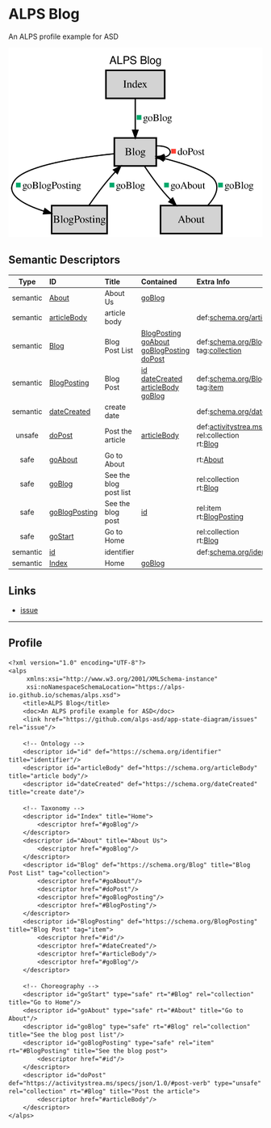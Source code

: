 # ALPS Blog

An ALPS profile example for ASD

<!-- Container for the ASDs -->

[<img src="profile.svg" alt="application state diagram">](profile.title.svg)




## Semantic Descriptors

| Type | ID | Title | Contained | Extra Info |
| :--: | :-- | :---- | :-- | :-- |
| semantic | <a id="About"></a>[About](#About) | <span style="white-space: normal;">About Us</span> | <span class="type-indicator-small safe" title="Safe"></span><a href="#goBlog">goBlog</a> | <span style="white-space: normal;"></span> |
| semantic | <a id="articleBody"></a>[articleBody](#articleBody) | <span style="white-space: normal;">article body</span> |  | <span style="white-space: normal;"><span class="meta-container"><span class="meta-item"><span class="meta-label">def:</span><span class="meta-tag def-tag"><a href="https://schema.org/articleBody" target="_blank">schema.org/articleBody</a></span></span></span></span> |
| semantic | <a id="Blog"></a>[Blog](#Blog) | <span style="white-space: normal;">Blog Post List</span> | <span class="type-indicator-small semantic" title="Semantic"></span><a href="#BlogPosting">BlogPosting</a><br><span class="type-indicator-small safe" title="Safe"></span><a href="#goAbout">goAbout</a><br><span class="type-indicator-small safe" title="Safe"></span><a href="#goBlogPosting">goBlogPosting</a><br><span class="type-indicator-small unsafe" title="Unsafe"></span><a href="#doPost">doPost</a> | <span style="white-space: normal;"><span class="meta-container"><span class="meta-item"><span class="meta-label">def:</span><span class="meta-tag def-tag"><a href="https://schema.org/Blog" target="_blank">schema.org/Blog</a></span></span><br><span class="meta-item"><span class="meta-label">tag:</span><span class="meta-values"><span class="meta-tag tag-tag"><a href="#tag-collection">collection</a></span></span></span></span></span> |
| semantic | <a id="BlogPosting"></a>[BlogPosting](#BlogPosting) | <span style="white-space: normal;">Blog Post</span> | <span class="type-indicator-small semantic" title="Semantic"></span><a href="#id">id</a><br><span class="type-indicator-small semantic" title="Semantic"></span><a href="#dateCreated">dateCreated</a><br><span class="type-indicator-small semantic" title="Semantic"></span><a href="#articleBody">articleBody</a><br><span class="type-indicator-small safe" title="Safe"></span><a href="#goBlog">goBlog</a> | <span style="white-space: normal;"><span class="meta-container"><span class="meta-item"><span class="meta-label">def:</span><span class="meta-tag def-tag"><a href="https://schema.org/BlogPosting" target="_blank">schema.org/BlogPosting</a></span></span><br><span class="meta-item"><span class="meta-label">tag:</span><span class="meta-values"><span class="meta-tag tag-tag"><a href="#tag-item">item</a></span></span></span></span></span> |
| semantic | <a id="dateCreated"></a>[dateCreated](#dateCreated) | <span style="white-space: normal;">create date</span> |  | <span style="white-space: normal;"><span class="meta-container"><span class="meta-item"><span class="meta-label">def:</span><span class="meta-tag def-tag"><a href="https://schema.org/dateCreated" target="_blank">schema.org/dateCreated</a></span></span></span></span> |
| unsafe | <a id="doPost"></a>[doPost](#doPost) | <span style="white-space: normal;">Post the article</span> | <span class="type-indicator-small semantic" title="Semantic"></span><a href="#articleBody">articleBody</a> | <span style="white-space: normal;"><span class="meta-container"><span class="meta-item"><span class="meta-label">def:</span><span class="meta-tag def-tag"><a href="https://activitystrea.ms/specs/json/1.0/#post-verb" target="_blank">activitystrea.ms/specs/json...</a></span></span><br><span class="meta-item"><span class="meta-label">rel:</span><span class="meta-tag rel-tag">collection</span></span><br><span class="meta-item"><span class="meta-label">rt:</span><span class="meta-tag rt-tag"><a href="#Blog">Blog</a></span></span></span></span> |
| safe | <a id="goAbout"></a>[goAbout](#goAbout) | <span style="white-space: normal;">Go to About</span> |  | <span style="white-space: normal;"><span class="meta-container"><span class="meta-item"><span class="meta-label">rt:</span><span class="meta-tag rt-tag"><a href="#About">About</a></span></span></span></span> |
| safe | <a id="goBlog"></a>[goBlog](#goBlog) | <span style="white-space: normal;">See the blog post list</span> |  | <span style="white-space: normal;"><span class="meta-container"><span class="meta-item"><span class="meta-label">rel:</span><span class="meta-tag rel-tag">collection</span></span><br><span class="meta-item"><span class="meta-label">rt:</span><span class="meta-tag rt-tag"><a href="#Blog">Blog</a></span></span></span></span> |
| safe | <a id="goBlogPosting"></a>[goBlogPosting](#goBlogPosting) | <span style="white-space: normal;">See the blog post</span> | <span class="type-indicator-small semantic" title="Semantic"></span><a href="#id">id</a> | <span style="white-space: normal;"><span class="meta-container"><span class="meta-item"><span class="meta-label">rel:</span><span class="meta-tag rel-tag">item</span></span><br><span class="meta-item"><span class="meta-label">rt:</span><span class="meta-tag rt-tag"><a href="#BlogPosting">BlogPosting</a></span></span></span></span> |
| safe | <a id="goStart"></a>[goStart](#goStart) | <span style="white-space: normal;">Go to Home</span> |  | <span style="white-space: normal;"><span class="meta-container"><span class="meta-item"><span class="meta-label">rel:</span><span class="meta-tag rel-tag">collection</span></span><br><span class="meta-item"><span class="meta-label">rt:</span><span class="meta-tag rt-tag"><a href="#Blog">Blog</a></span></span></span></span> |
| semantic | <a id="id"></a>[id](#id) | <span style="white-space: normal;">identifier</span> |  | <span style="white-space: normal;"><span class="meta-container"><span class="meta-item"><span class="meta-label">def:</span><span class="meta-tag def-tag"><a href="https://schema.org/identifier" target="_blank">schema.org/identifier</a></span></span></span></span> |
| semantic | <a id="Index"></a>[Index](#Index) | <span style="white-space: normal;">Home</span> | <span class="type-indicator-small safe" title="Safe"></span><a href="#goBlog">goBlog</a> | <span style="white-space: normal;"></span> |

## Links
* <a rel="issue" href="https://github.com/alps-asd/app-state-diagram/issues">issue</a>


---

## Profile
<pre><code>&lt;?xml version=&quot;1.0&quot; encoding=&quot;UTF-8&quot;?&gt;
&lt;alps
     xmlns:xsi=&quot;http://www.w3.org/2001/XMLSchema-instance&quot;
     xsi:noNamespaceSchemaLocation=&quot;https://alps-io.github.io/schemas/alps.xsd&quot;&gt;
    &lt;title&gt;ALPS Blog&lt;/title&gt;
    &lt;doc&gt;An ALPS profile example for ASD&lt;/doc&gt;
    &lt;link href=&quot;https://github.com/alps-asd/app-state-diagram/issues&quot; rel=&quot;issue&quot;/&gt;

    &lt;!-- Ontology --&gt;
    &lt;descriptor id=&quot;id&quot; def=&quot;https://schema.org/identifier&quot; title=&quot;identifier&quot;/&gt;
    &lt;descriptor id=&quot;articleBody&quot; def=&quot;https://schema.org/articleBody&quot; title=&quot;article body&quot;/&gt;
    &lt;descriptor id=&quot;dateCreated&quot; def=&quot;https://schema.org/dateCreated&quot; title=&quot;create date&quot;/&gt;

    &lt;!-- Taxonomy --&gt;
    &lt;descriptor id=&quot;Index&quot; title=&quot;Home&quot;&gt;
        &lt;descriptor href=&quot;#goBlog&quot;/&gt;
    &lt;/descriptor&gt;
    &lt;descriptor id=&quot;About&quot; title=&quot;About Us&quot;&gt;
        &lt;descriptor href=&quot;#goBlog&quot;/&gt;
    &lt;/descriptor&gt;
    &lt;descriptor id=&quot;Blog&quot; def=&quot;https://schema.org/Blog&quot; title=&quot;Blog Post List&quot; tag=&quot;collection&quot;&gt;
        &lt;descriptor href=&quot;#goAbout&quot;/&gt;
        &lt;descriptor href=&quot;#doPost&quot;/&gt;
        &lt;descriptor href=&quot;#goBlogPosting&quot;/&gt;
        &lt;descriptor href=&quot;#BlogPosting&quot;/&gt;
    &lt;/descriptor&gt;
    &lt;descriptor id=&quot;BlogPosting&quot; def=&quot;https://schema.org/BlogPosting&quot; title=&quot;Blog Post&quot; tag=&quot;item&quot;&gt;
        &lt;descriptor href=&quot;#id&quot;/&gt;
        &lt;descriptor href=&quot;#dateCreated&quot;/&gt;
        &lt;descriptor href=&quot;#articleBody&quot;/&gt;
        &lt;descriptor href=&quot;#goBlog&quot;/&gt;
    &lt;/descriptor&gt;

    &lt;!-- Choreography --&gt;
    &lt;descriptor id=&quot;goStart&quot; type=&quot;safe&quot; rt=&quot;#Blog&quot; rel=&quot;collection&quot; title=&quot;Go to Home&quot;/&gt;
    &lt;descriptor id=&quot;goAbout&quot; type=&quot;safe&quot; rt=&quot;#About&quot; title=&quot;Go to About&quot;/&gt;
    &lt;descriptor id=&quot;goBlog&quot; type=&quot;safe&quot; rt=&quot;#Blog&quot; rel=&quot;collection&quot; title=&quot;See the blog post list&quot;/&gt;
    &lt;descriptor id=&quot;goBlogPosting&quot; type=&quot;safe&quot; rel=&quot;item&quot; rt=&quot;#BlogPosting&quot; title=&quot;See the blog post&quot;&gt;
        &lt;descriptor href=&quot;#id&quot;/&gt;
    &lt;/descriptor&gt;
    &lt;descriptor id=&quot;doPost&quot; def=&quot;https://activitystrea.ms/specs/json/1.0/#post-verb&quot; type=&quot;unsafe&quot; rel=&quot;collection&quot; rt=&quot;#Blog&quot; title=&quot;Post the article&quot;&gt;
        &lt;descriptor href=&quot;#articleBody&quot;/&gt;
    &lt;/descriptor&gt;
&lt;/alps&gt;
</code></pre>
